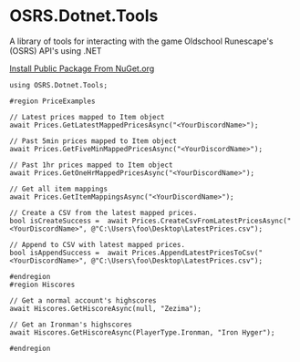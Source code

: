 # OSRS.Dotnet.Tools
A library of tools for interacting with the game Oldschool Runescape's (OSRS) API's using .NET

[Install Public Package From NuGet.org](https://www.nuget.org/packages/OSRS.Dotnet.Tools)

```
using OSRS.Dotnet.Tools;

#region PriceExamples

// Latest prices mapped to Item object
await Prices.GetLatestMappedPricesAsync("<YourDiscordName>");

// Past 5min prices mapped to Item object
await Prices.GetFiveMinMappedPricesAsync("<YourDiscordName>");

// Past 1hr prices mapped to Item object
await Prices.GetOneHrMappedPricesAsync("<YourDiscordName>");

// Get all item mappings
await Prices.GetItemMappingsAsync("<YourDiscordName>");

// Create a CSV from the latest mapped prices.
bool isCreateSuccess =  await Prices.CreateCsvFromLatestPricesAsync("<YourDiscordName>", @"C:\Users\foo\Desktop\LatestPrices.csv"); 

// Append to CSV with latest mapped prices.
bool isAppendSuccess =  await Prices.AppendLatestPricesToCsv("<YourDiscordName>", @"C:\Users\foo\Desktop\LatestPrices.csv");

#endregion
#region Hiscores

// Get a normal account's highscores
await Hiscores.GetHiscoreAsync(null, "Zezima"); 

// Get an Ironman's highscores
await Hiscores.GetHiscoreAsync(PlayerType.Ironman, "Iron Hyger");

#endregion
```
